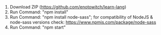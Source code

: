 1. Download ZIP (https://github.com/enotowitch/learn-lang)
2. Run Command: "npm install"
3. Run Command: "npm install node-sass"; for compatibility of NodeJS & node-sass versions check: https://www.npmjs.com/package/node-sass
4. Run Command: "npm start"